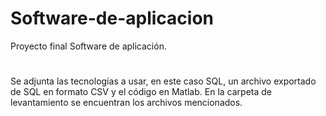 # Software-de-aplicacion
Proyecto final Software de aplicación.
#
Se adjunta las tecnologías a usar, en este caso SQL, un archivo exportado de SQL en formato CSV y el código en Matlab.
En la carpeta de levantamiento se encuentran los archivos mencionados.

